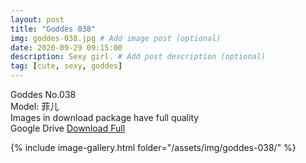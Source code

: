 ```yaml
---
layout: post
title: "Goddes 038"
img: goddes-038.jpg # Add image post (optional)
date: 2020-09-29 09:15:00
description: Sexy girl. # Add post description (optional)
tag: [cute, sexy, goddes]
---
```

Goddes No.038  
Model: 菲儿                 
Images in download package have full quality                    
Google Drive [Download Full](http://gestyy.com/eeC8ZP)

{% include image-gallery.html folder="/assets/img/goddes-038/" %}
